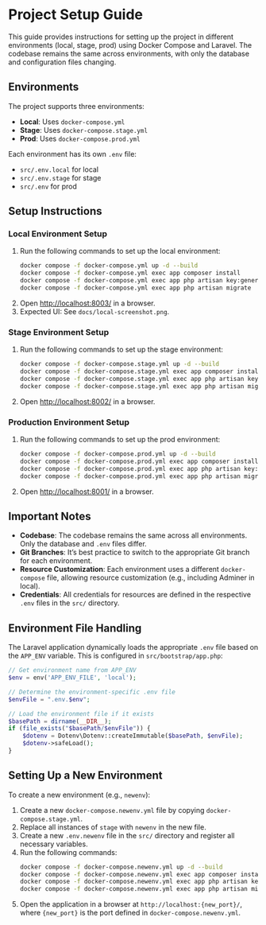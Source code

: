 # Project Setup Guide

This guide provides instructions for setting up the project in different environments (local, stage, prod) using Docker Compose and Laravel. The codebase remains the same across environments, with only the database and configuration files changing.

## Environments
The project supports three environments:
- **Local**: Uses `docker-compose.yml`
- **Stage**: Uses `docker-compose.stage.yml`
- **Prod**: Uses `docker-compose.prod.yml`

Each environment has its own `.env` file:
- `src/.env.local` for local
- `src/.env.stage` for stage
- `src/.env` for prod

## Setup Instructions

### Local Environment Setup
1. Run the following commands to set up the local environment:
   ```bash
   docker compose -f docker-compose.yml up -d --build
   docker compose -f docker-compose.yml exec app composer install
   docker compose -f docker-compose.yml exec app php artisan key:generate
   docker compose -f docker-compose.yml exec app php artisan migrate
   ```
2. Open [http://localhost:8003/](http://localhost:8003/) in a browser.
3. Expected UI: See `docs/local-screenshot.png`.

### Stage Environment Setup
1. Run the following commands to set up the stage environment:
   ```bash
   docker compose -f docker-compose.stage.yml up -d --build
   docker compose -f docker-compose.stage.yml exec app composer install
   docker compose -f docker-compose.stage.yml exec app php artisan key:generate
   docker compose -f docker-compose.stage.yml exec app php artisan migrate
   ```
2. Open [http://localhost:8002/](http://localhost:8002/) in a browser.

### Production Environment Setup
1. Run the following commands to set up the prod environment:
   ```bash
   docker compose -f docker-compose.prod.yml up -d --build
   docker compose -f docker-compose.prod.yml exec app composer install
   docker compose -f docker-compose.prod.yml exec app php artisan key:generate
   docker compose -f docker-compose.prod.yml exec app php artisan migrate
   ```
2. Open [http://localhost:8001/](http://localhost:8001/) in a browser.

## Important Notes
- **Codebase**: The codebase remains the same across all environments. Only the database and `.env` files differ.
- **Git Branches**: It’s best practice to switch to the appropriate Git branch for each environment.
- **Resource Customization**: Each environment uses a different `docker-compose` file, allowing resource customization (e.g., including Adminer in local).
- **Credentials**: All credentials for resources are defined in the respective `.env` files in the `src/` directory.

## Environment File Handling
The Laravel application dynamically loads the appropriate `.env` file based on the `APP_ENV` variable. This is configured in `src/bootstrap/app.php`:

```php
// Get environment name from APP_ENV
$env = env('APP_ENV_FILE', 'local');

// Determine the environment-specific .env file
$envFile = ".env.$env";

// Load the environment file if it exists
$basePath = dirname(__DIR__);
if (file_exists("$basePath/$envFile")) {
    $dotenv = Dotenv\Dotenv::createImmutable($basePath, $envFile);
    $dotenv->safeLoad();
}
```

## Setting Up a New Environment
To create a new environment (e.g., `newenv`):
1. Create a new `docker-compose.newenv.yml` file by copying `docker-compose.stage.yml`.
2. Replace all instances of `stage` with `newenv` in the new file.
3. Create a new `.env.newenv` file in the `src/` directory and register all necessary variables.
4. Run the following commands:
   ```bash
   docker compose -f docker-compose.newenv.yml up -d --build
   docker compose -f docker-compose.newenv.yml exec app composer install
   docker compose -f docker-compose.newenv.yml exec app php artisan key:generate
   docker compose -f docker-compose.newenv.yml exec app php artisan migrate
   ```
5. Open the application in a browser at `http://localhost:{new_port}/`, where `{new_port}` is the port defined in `docker-compose.newenv.yml`.